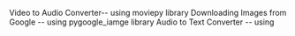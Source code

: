 Video to Audio Converter-- using moviepy library 
Downloading Images from Google -- using pygoogle_iamge library
Audio to Text Converter -- using 
